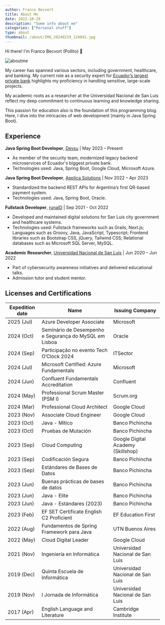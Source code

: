 ```yaml
---
author: Franco Becvort
title: About Me
date: 2022-10-29
description: "Some info about me"
categories: ["Personal stuff"]
type: about
thumbnail: /about/IMG_20240219_124041.jpg
---
```


Hi there! I'm Franco Becvort \(Pollito\) 🐤

![aboutme](/about/IMG-20240122-WA0002.jpg)

My career has spanned various sectors, including government, healthcare, and banking. My current role as a security expert for [Ecuador&rsquo;s largest private bank](https://en.wikipedia.org/wiki/Banco_Pichincha) highlights my proficiency in handling sensitive, large-scale projects.

My academic roots as a researcher at the Universidad Nacional de San Luis reflect my deep commitment to continuous learning and knowledge sharing.

This passion for education also is the foundation of this programming blog. Here, I dive into the intricacies of web development (mainly in Java Spring Boot).

## Experience

**Java Spring Boot Developer**, [Devsu](https://devsu.com/) | May 2023 – Present

- As member of the security team, modernized legacy backend microservices of Ecuador's biggest private bank.
- Technologies used: Java, Spring Boot, Google Cloud, Microsoft Azure.

**Java Spring Boot Developer**, [Applica Solutions](https://applica.dev/en/index.php) | Nov 2022 – Apr 2023

- Standardized the backend REST APIs for Argentina’s first QR-based payment system.
- Technologies used: Java, Spring Boot, Oracle.

**Fullstack Developer**, [runaID](https://www.runaid.com.ar/) | Sep 2021 - Oct 2022

- Developed and maintained digital solutions for San Luis city government and healthcare systems.
- Technologies used: Fullstack frameworks such as Grails, Next.js; Languages such as Groovy, Java, JavaScript,
Typescript; Frontend libraries such as Bootstrap CSS, jQuery, Tailwind CSS; Relational databases such as
Microsoft SQL Server, MySQL.

**Academic Researcher**, [Universidad Nacional de San Luis](https://www.unsl.edu.ar/) | Jun 2020 – Jun 2022

- Part of cybersecurity awareness initiatives and delivered educational talks.
- Admission tutor and student mentor.

## Licenses and Certifications

| Expedition date | Name                                                                                                                                         | Issuing Company                    |
| --------------- |----------------------------------------------------------------------------------------------------------------------------------------------| ---------------------------------- |
| 2025 (Jul)      | Azure Developer Associate                                                                                       | Microsoft                             |
| 2024 (Oct)      | Seminário de Desempenho e Segurança do MySQL em Lisboa                                                                                       | Oracle                             |
| 2024 (Sep)      | Participação no evento Tech O’Clock 2024                                                                                                     | ITSector                           |
| 2024 (Jul)      | Microsoft Certified: Azure Fundamentals                                                                                                      | Microsoft                          |
| 2024 (Jun)      | Confluent Fundamentals Accreditation                                                                                                         | Confluent                          |
| 2024 (May)      | Professional Scrum Master (PSM I)                                                                                                            | Scrum.org                          |
| 2024 (Mar)      | Professional Cloud Architect                                                                                                                 | Google Cloud                       |
| 2023 (Nov)      | Associate Cloud Engineer                                                                                                                     | Google Cloud                       |
| 2023 (Oct)      | Java - Mítico                                                                                                                                | Banco Pichincha                    |
| 2023 (Oct)      | Pruebas de Mutación                                                                                                                          | Banco Pichincha                    |
| 2023 (Sep)      | Cloud Computing                                                                                                                              | Google Digital Academy (Skillshop) |
| 2023 (Sep)      | Codificación Segura                                                                                                                          | Banco Pichincha                    |
| 2023 (Sep)      | Estándares de Bases de Datos                                                                                                                 | Banco Pichincha                    |
| 2023 (Jun)      | Buenas prácticas de bases de datos                                                                                                           | Banco Pichincha                    |
| 2023 (Jun)      | Java - Elite                                                                                                                                 | Banco Pichincha                    |
| 2023 (Jun)      | Java - Estándares (2023)                                                                                                                     | Banco Pichincha                    |
| 2023 (Feb)      | EF SET Certificate English C2 Proficient                                                                                                                          | EF Education First                 |
| 2022 (Aug)      | Fundamentos de Spring Framework para Java                                                                                                    | UTN Buenos Aires                   |
| 2022 (May)      | Cloud Digital Leader                                                    | Google Cloud                       |
| 2021 (Nov)      | Ingeniería en Informática                           | Universidad Nacional de San Luis   |
| 2019 (Dec)      | Quinta Escuela de Informática| Universidad Nacional de San Luis   |
| 2019 (Nov)      | I Jornada de Informática   | Universidad Nacional de San Luis   |
| 2017 (Apr)      | English Language and Literature                     | Cambridge Institute                |
